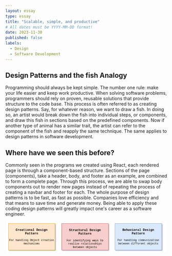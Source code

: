 ```yaml
---
layout: essay
type: essay
title: "Scalable, simple, and productive"
# All dates must be YYYY-MM-DD format!
date: 2023-11-30
published: false
labels:
  - Design
  - Software Development
---
```


## Design Patterns and the fish Analogy ##

Programming should always be kept simple. The number one rule: make your life easier and keep work productive. When solving software problems, programmers should rely on proven, reusable solutions that provide structure to the code base. This process is often referred to as creating design patterns. Say, for whatever reason, we want to draw a fish. In doing so, an artist would break down the fish into individual steps, or components, and draw this fish in sections based on the predefined components. Now if another type of animal has a similar trait, the artist can refer to the component of the fish and reapply the same technique. The same applies to design patterns in software development. 



## Where have we seen this before? ##

Commonly seen in the programs we created using React, each rendered page is through a component-based structure. Sections of the page (components), take a header, body, and footer as an example, are combined to form a complete page. Through this process, we are able to swap body components out to render new pages instead of repeating the process of creating a navbar and footer for each. The whole purpose of design patterns is to be fast, as fast as possible. Companies love efficiency and that means to save time and generate money. Being able to apply these coding design patterns will greatly impact one's career as a software engineer. 

  
<p style="text-align:center;">
  <img width="500px" class="rounded pe-4 " src="../img/Behavioral-Design-Patterns.png" alt="Behavioral Design Patterns">
</p>
